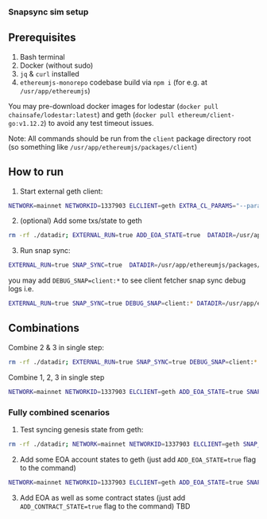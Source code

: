 ### Snapsync sim setup

## Prerequisites

1. Bash terminal
2. Docker (without sudo)
3. `jq` & `curl` installed
4. `ethereumjs-monorepo` codebase build via `npm i` (for e.g. at `/usr/app/ethereumjs`)

You may pre-download docker images for lodestar (`docker pull chainsafe/lodestar:latest`) and geth (`docker pull ethereum/client-go:v1.12.2`) to avoid any test timeout issues.

Note: All commands should be run from the `client` package directory root (so something like `/usr/app/ethereumjs/packages/client`)

## How to run

1. Start external geth client:

```bash
NETWORK=mainnet NETWORKID=1337903 ELCLIENT=geth EXTRA_CL_PARAMS="--params.CAPELLA_FORK_EPOCH 0 --params.DENEB_FORK_EPOCH 0"  DATADIR=/usr/app/ethereumjs/packages/client/data test/sim/single-run.sh
```

2. (optional) Add some txs/state to geth

```bash
rm -rf ./datadir; EXTERNAL_RUN=true ADD_EOA_STATE=true  DATADIR=/usr/app/ethereumjs/packages/client/data npx vitest run test/sim/snapsync.spec.ts
```

3. Run snap sync:

```bash
EXTERNAL_RUN=true SNAP_SYNC=true  DATADIR=/usr/app/ethereumjs/packages/client/data npx vitest test/sim/snapsync.spec.ts
```

you may add `DEBUG_SNAP=client:*` to see client fetcher snap sync debug logs i.e.

```bash
EXTERNAL_RUN=true SNAP_SYNC=true DEBUG_SNAP=client:* DATADIR=/usr/app/ethereumjs/packages/client/data npx vitest test/sim/snapsync.spec.ts
```

## Combinations

Combine 2 & 3 in single step:

```bash
rm -rf ./datadir; EXTERNAL_RUN=true SNAP_SYNC=true DEBUG_SNAP=client:* DATADIR=/usr/app/ethereumjs/packages/client/data npx vitest test/sim/snapsync.spec.ts
```

Combine 1, 2, 3 in single step

```bash
NETWORK=mainnet NETWORKID=1337903 ELCLIENT=geth ADD_EOA_STATE=true SNAP_SYNC=true DEBUG_SNAP=client:*  DATADIR=/usr/app/ethereumjs/packages/client/data npx vitest test/sim/snapsync.spec.ts
```

### Fully combined scenarios

1. Test syncing genesis state from geth:

```bash
rm -rf ./datadir; NETWORK=mainnet NETWORKID=1337903 ELCLIENT=geth SNAP_SYNC=true DEBUG_SNAP=client:*  DATADIR=/usr/app/ethereumjs/packages/client/data npx vitest run test/sim/snapsync.spec.ts
```

2. Add some EOA account states to geth (just add `ADD_EOA_STATE=true` flag to the command)

```bash
NETWORK=mainnet NETWORKID=1337903 ELCLIENT=geth ADD_EOA_STATE=true SNAP_SYNC=true DEBUG_SNAP=client:*  DATADIR=/usr/app/ethereumjs/packages/client/data npx vitest test/sim/snapsync.spec.ts
```

3. Add EOA as well as some contract states (just add `ADD_CONTRACT_STATE=true` flag to the command)
   TBD
